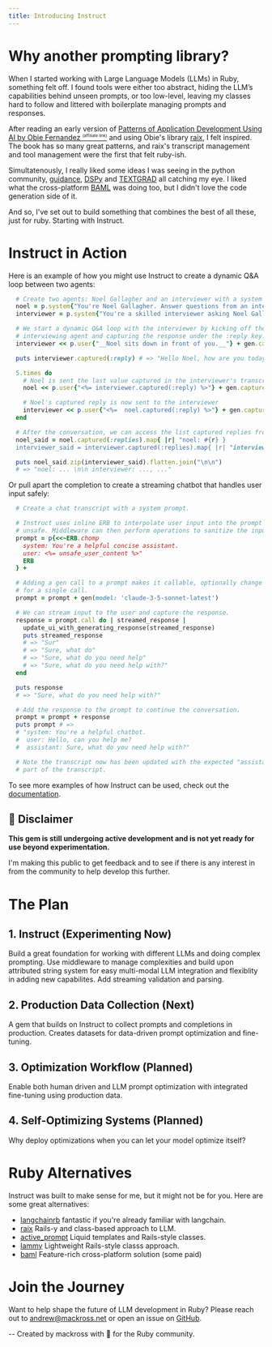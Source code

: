 ```yaml
---
title: Introducing Instruct
---
```


# Why another prompting library?

When I started working with Large Language Models (LLMs) in Ruby, something felt
off. I found tools were either too abstract, hiding the LLM’s capabilities
behind unseen prompts, or too low-level, leaving my classes hard to follow
and littered with boilerplate managing prompts and responses.

After reading an early version of [Patterns of Application Development Using AI
by Obie Fernandez <span style="vertical-align: super; font-size:
8px;">(affiliate
link)</span>](https://www.amazon.com/Patterns-Application-Development-Using-AI-ebook/dp/B0DMP496C8?_encoding=UTF8&dib=eyJ2IjoiMSJ9.37B8s3_VYQDkkNUrd8Pf9tORwsEyCWCzzvWnLB8-5QbwojTZm-OOCGQdBmwlMsCHHvIeU0o51xpoH4QF4ST_hPqW_nJ3SG99vgYueNEUz1I.gSDOM1BYP0IMYXgweqUwii9Sclbd2jZmZzXDcWwQlG0&dib_tag=se&keywords=B001IGV0LS&qid=1733136367&s=digital-text&shoppingPortalEnabled=true&sr=1-1&linkCode=ll1&tag=mackross-20&linkId=860edad6d655fea9fe5254170bb507e1&language=en_US&ref_=as_li_ss_tl)
and using Obie's library [raix](https://github.com/OlympiaAI/raix), I felt
inspired. The book has so many great patterns, and raix's transcript management
and tool management were the first that felt ruby-ish.

Simultatenously, I really liked some ideas I was seeing in the python community,
[guidance](https://github.com/guidance-ai/guidance),
[DSPy](https://github.com/stanfordnlp/dspy) and
[TEXTGRAD](https://textgrad.com/) all catching my eye. I liked what the
cross-platform [BAML](https://docs.boundaryml.com/home) was doing too, but I
didn't love the code generation side of it.

And so, I've set out to build something that combines the best of all these,
just for ruby. Starting with Instruct.

# Instruct in Action

Here is an example of how you might use Instruct to create a dynamic Q&A loop
between two agents:
```ruby
  # Create two agents: Noel Gallagher and an interviewer with a system prompt.
  noel = p.system{"You're Noel Gallagher. Answer questions from an interviewer."}
  interviewer = p.system{"You're a skilled interviewer asking Noel Gallagher questions."}

  # We start a dynamic Q&A loop with the interviewer by kicking off the
  # interviewing agent and capturing the response under the :reply key.
  interviewer << p.user{"__Noel sits down in front of you.__"} + gen.capture(:reply)

  puts interviewer.captured(:reply) # => "Hello Noel, how are you today?"

  5.times do
    # Noel is sent the last value captured in the interviewer's transcript
    noel << p.user{"<%= interviewer.captured(:reply) %>"} + gen.capture(:reply, list: :replies)

    # Noel's captured reply is now sent to the interviewer
    interviewer << p.user{"<%=  noel.captured(:reply) %>"} + gen.capture(:reply, list: :replies)
  end

  # After the conversation, we can access the list captured replies from both agents
  noel_said = noel.captured(:replies).map{ |r| "noel: #{r} }
  interviewer_said = interviewer.captured(:replies).map{ |r| "interviewer: #{r} }

  puts noel_said.zip(interviewer_said).flatten.join("\n\n")
  # => "noel: ... \n\n interviewer: ..., ..."
```

Or pull apart the completion to create a streaming chatbot that handles user input safely:

```ruby
  # Create a chat transcript with a system prompt.

  # Instruct uses inline ERB to interpolate user input into the prompt and mark it as
  # unsafe. Middleware can then perform operations to sanitize the input (guard rails).
  prompt = p{<<~ERB.chomp
    system: You're a helpful concise assistant.
    user: <%= unsafe_user_content %>"
    ERB
  } +

  # Adding a gen call to a prompt makes it callable, optionally change the model
  # for a single call.
  prompt = prompt + gen(model: 'claude-3-5-sonnet-latest')

  # We can stream input to the user and capture the response.
  response = prompt.call do | streamed_response |
    update_ui_with_generating_response(streamed_response)
    puts streamed_response
    # => "Sur"
    # => "Sure, what do"
    # => "Sure, what do you need help"
    # => "Sure, what do you need help with?"
  end

  puts response
  # => "Sure, what do you need help with?"

  # Add the response to the prompt to continue the conversation.
  prompt = prompt + response
  puts prompt # =>
  # "system: You're a helpful chatbot.
  #  user: Hello, can you help me?
  #  assistant: Sure, what do you need help with?"

  # Note the transcript now has been updated with the expected "assistant: "
  # part of the transcript.
```

To see more examples of how Instruct can be used, check out the [documentation](https://github.com/instruct-rb/instruct).

## 🚧 Disclaimer
**This gem is still undergoing active development and is not yet ready for use beyond experimentation.**

I'm making this public to get feedback and to see if there is any interest in from the community to help develop this further.

# The Plan

## 1. Instruct (Experimenting Now)
Build a great foundation for working with different LLMs and doing complex
prompting. Use middleware to manage complexities and build upon attributed
string system for easy multi-modal LLM integration and flexiblity in adding new
capabilites. Add streaming validation and parsing.

## 2. Production Data Collection (Next)
A gem that builds on Instruct to collect prompts and completions in production.
Creates datasets for data-driven prompt optimization and fine-tuning.

## 3. Optimization Workflow (Planned)
Enable both human driven and LLM prompt optimization with integrated fine-tuning
using production data.

## 4. Self-Optimizing Systems (Planned)
Why deploy optimizations when you can let your model optimize itself?

# Ruby Alternatives
Instruct was built to make sense for me, but it might not be for you. Here are
some great alternatives:

* [langchainrb](https://github.com/patterns-ai-core/langchainrb) fantastic if you're already familiar with langchain.
* [raix](https://github.com/OlympiaAI/raix) Rails-y and class-based approach to LLM.
* [active_prompt](https://github.com/Shaneprrlt/active_prompt) Liquid templates and Rails-style classes.
* [lammy](https://kamil.fyi/introducing-lammy/) Lightweight Rails-style classs approach.
* [baml](https://docs.boundaryml.com/home) Feature-rich cross-platform solution (some paid)

# Join the Journey
Want to help shape the future of LLM development in Ruby? Please reach out to
andrew@mackross.net or open an issue on
[GitHub](https://github.com/instruct-rb/instruct).

--
Created by mackross with 💖 for the Ruby community.
